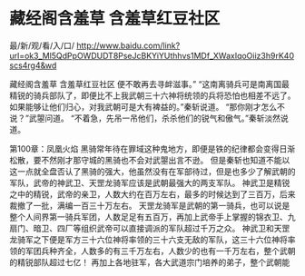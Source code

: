 # 藏经阁含羞草 含羞草红豆社区

最/新/观/看/入/口/ http://www.baidu.com/link?url=ok3_Ml5QdPpOWDUDT8PseJcBKYiYUthhvs1MDf_XWaxIqoOiiz3h9rK40scs4rg4&wd

藏经阁含羞草 含羞草红豆社区
 便不敢再去寻衅滋事。”
    “这南离骑兵可是南离国最精锐的骑兵部队了，即便比不上我武朝三十六神将统领的兵将恐怕也相差不远了。如果能够让他们归心，对我武朝可是大有裨益的。”秦斩说道。
    “那你刚才怎么不说？”武曌问道。
    “不着急，先吊一吊他们，杀杀他们的锐气和傲气。”秦斩淡然说道。

第100章：凤凰火焰
    黑骑常年待在罪域这种鬼地方，即便是铁的纪律都会变得日渐松散，要不然刚才那守城的黑骑也不会对武曌出言不逊。
    但是秦斩也知道不能以这一点就全盘否认了黑骑的强大，他虽然没有在军部待过，但是也多少了解武朝的军队，武帝的神武卫、天罡龙骑军应该是武朝最强大的两支军队。
    神武卫是精锐之中的精锐，武帝的亲卫，人数大约在百万左右，最多的时候达到了三百万，后来裁撤了一批，满编一百三十万左右。
    天罡龙骑军是武朝的第一骑兵，也可以说是整个人间界第一骑兵军团，人数足足有五百万，再加上武帝手上掌握的锦衣卫、九扇门、暗卫、四厂等组织武帝可以直接调派的军队超过千万之众。
    神武卫和天罡龙骑军之下便是军方三十六位神将率领的三十六支无敌的军队，这三十六位神将率领的军团兵种齐全，人数多的有三千万左右，人数少的也有一千万左右，整个武朝的精锐部队超过七亿！
    再加上各地驻军，各大武道宗门培养的弟子，整个武朝能
